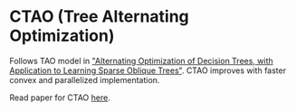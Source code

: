 # CTAO (Tree Alternating Optimization)

Follows TAO model in ["Alternating Optimization of Decision Trees, with Application to Learning Sparse Oblique Trees"](https://papers.nips.cc/paper_files/paper/2018/file/185c29dc24325934ee377cfda20e414c-Paper.pdf).
CTAO improves with faster convex and parallelized implementation.

Read paper for CTAO [here](report/neurips_2023.pdf).